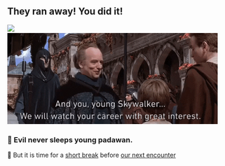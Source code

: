 ## They ran away! You did it!
![](../../media/module-3/win.gif)\
![](../../media/module-3/watch.gif)

### 🤖 Evil never sleeps young padawan.
🤖 But it is time for a [short break](https://www.youtube.com/watch?v=2ynk0J_n9K4) before [our next encounter](../4-docker-compose/class-1.md)